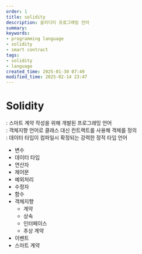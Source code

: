 ```yaml
---
order: 1
title: solidity
description: 솔리디티 프로그래밍 언어
summary:
keywords:
- programming language
- solidity
- smart contract
tags:
- solidity
- language
created_time: 2025-01-30 07:49
modified_time: 2025-02-14 23:47
---
```


# Solidity
: 스마트 계약 작성을 위해 개발된 프로그래밍 언어  
: 객체지향 언어로 클래스 대신 컨트랙트를 사용해 객체를 정의  
: 데이터 타입이 컴파일시 확정되는 강력한 정적 타입 언어  

- 변수
- 데이터 타입
- 연산자
- 제어문
- 예외처리
- 수정자
- 함수
- 객체지향
  - 계약
  - 상속
  - 인터페이스
  - 추상 계약
- 이벤트
- 스마트 계약
